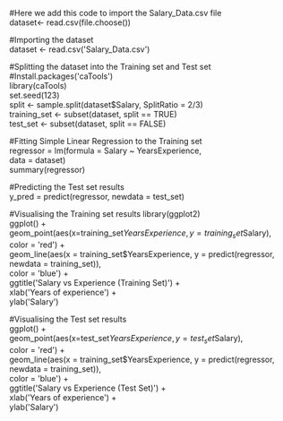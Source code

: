 
#Here we add this code to import the Salary_Data.csv file   
dataset<- read.csv(file.choose())   
 
#Importing the dataset   
dataset <- read.csv('Salary_Data.csv')  

#Splitting the dataset into the Training set and Test set  
#Install.packages('caTools')  
library(caTools)  
set.seed(123)  
split <- sample.split(dataset$Salary, SplitRatio = 2/3)  
training_set <- subset(dataset, split == TRUE)  
test_set <- subset(dataset, split == FALSE)  

#Fitting Simple Linear Regression to the Training set  
regressor = lm(formula = Salary ~ YearsExperience,  
               data = dataset)  
summary(regressor)  

#Predicting the Test set results  
y_pred = predict(regressor, newdata = test_set)  

#Visualising the Training set results 
library(ggplot2)  
ggplot() +  
  geom_point(aes(x=training_set$YearsExperience, y=training_set$Salary),  
             color = 'red') +  
  geom_line(aes(x = training_set$YearsExperience, y = predict(regressor, newdata = training_set)),  
            color = 'blue') +  
  ggtitle('Salary vs Experience (Training Set)') +   
  xlab('Years of experience') +  
  ylab('Salary')  

#Visualising the Test set results  
ggplot() +  
  geom_point(aes(x=test_set$YearsExperience, y=test_set$Salary),  
             color = 'red') +  
  geom_line(aes(x = training_set$YearsExperience, y = predict(regressor, newdata = training_set)),  
            color = 'blue') +  
  ggtitle('Salary vs Experience (Test Set)') +  
  xlab('Years of experience') +  
  ylab('Salary')  
   